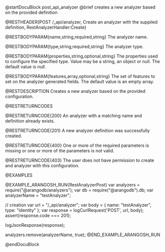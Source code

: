 @startDocuBlock post_api_analyzer
@brief creates a new analyzer based on the provided definition

@RESTHEADER{POST /_api/analyzer, Create an analyzer with the suppiled definition, RestAnalyzerHandler:Create}

@RESTBODYPARAM{name,string,required,string}
The analyzer name.

@RESTBODYPARAM{type,string,required,string}
The analyzer type.

@RESTBODYPARAM{properties,string,optional,string}
The properties used to configure the specified type.
Value may be a string, an object or null.
The default value is *null*.

@RESTBODYPARAM{features,array,optional,string}
The set of features to set on the analyzer generated fields.
The default value is an empty array.

@RESTDESCRIPTION
Creates a new analyzer based on the provided configuration.

@RESTRETURNCODES

@RESTRETURNCODE{200}
An analyzer with a matching name and definition already exists.

@RESTRETURNCODE{201}
A new analyzer definition was successfully created.

@RESTRETURNCODE{400}
One or more of the required parameters is missing or one or more of the parameters
is not valid.

@RESTRETURNCODE{403}
The user does not have permission to create and analyzer with this configuration.

@EXAMPLES

@EXAMPLE_ARANGOSH_RUN{RestAnalyzerPost}
  var analyzers = require("@arangodb/analyzers");
  var db = require("@arangodb").db;
  var analyzerName = "testAnalyzer";

  // creation
  var url = "/_api/analyzer";
  var body = {
    name: "testAnalyzer",
    type: "identity"
  };
  var response = logCurlRequest('POST', url, body);
  assert(response.code === 201);

  logJsonResponse(response);

  analyzers.remove(analyzerName, true);
@END_EXAMPLE_ARANGOSH_RUN

@endDocuBlock

